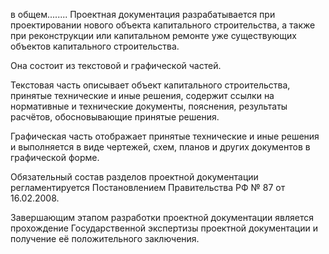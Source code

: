 в общем........
Проектная документация разрабатывается при проектировании нового объекта капитального строительства, а также при реконструкции или капитальном ремонте уже существующих объектов капитального строительства.

Она состоит из текстовой и графической частей.

Текстовая часть описывает объект капитального строительства, принятые технические и иные решения, содержит ссылки на нормативные и технические документы, пояснения, результаты расчётов, обосновывающие принятые решения.

Графическая часть отображает принятые технические и иные решения и выполняется в виде чертежей, схем, планов и других документов в графической форме.

Обязательный состав разделов проектной документации регламентируется Постановлением Правительства РФ № 87 от 16.02.2008.

Завершающим этапом разработки проектной документации является прохождение Государственной экспертизы проектной документации и получение её положительного заключения.
